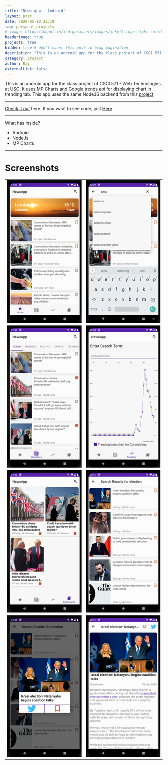 ```yaml
---
title: "News App - Android"
layout: post
date: 2020-05-10 22:10
tag: personal_projects
# image: https://koppl.in/indigo/assets/images/jekyll-logo-light-solid.png
headerImage: true
projects: true
hidden: true # don't count this post in blog pagination
description: "This is an android app for the class project of CSCI 571 - Web Technologies at USC"
category: project
author: Raj
externalLink: false
---
```


This is an android app for the class project of CSCI 571 - Web Technologies at USC. It uses MP Charts and Google trends api for displaying chart in trending tab. This app uses the same NodeJS backend from  this [project](https://github.com/Raj1998/news-app-react-node)

---

[Check it out](#) here.
If you want to see code, just [Here](https://github.com/Raj1998/news-app-android).

---

What has inside?

- Android
- NodeJs
- MP Charts

---

# Screenshots

<table>
<tr>
    <td>
        <img src="https://raw.githubusercontent.com/Raj1998/news-app-android/master/img/1.png" width="100%">
    </td>
    <td>
        <img src="https://raw.githubusercontent.com/Raj1998/news-app-android/master/img/2.png" width="100%">
    </td>
</tr>
<tr>
    <td>
        <img src="https://raw.githubusercontent.com/Raj1998/news-app-android/master/img/3.png" width="100%">
    </td>
    <td>
        <img src="https://raw.githubusercontent.com/Raj1998/news-app-android/master/img/4.png" width="100%">
    </td>
</tr>
<tr>
    <td>
        <img src="https://raw.githubusercontent.com/Raj1998/news-app-android/master/img/5.png" width="100%">
    </td>
    <td>
        <img src="https://raw.githubusercontent.com/Raj1998/news-app-android/master/img/6.png" width="100%">
    </td>
</tr>
<tr>
    <td>
        <img src="https://raw.githubusercontent.com/Raj1998/news-app-android/master/img/7.png" width="100%">
    </td>
    <td>
        <img src="https://raw.githubusercontent.com/Raj1998/news-app-android/master/img/8.png" width="100%">
    </td>
</tr>

</table>
